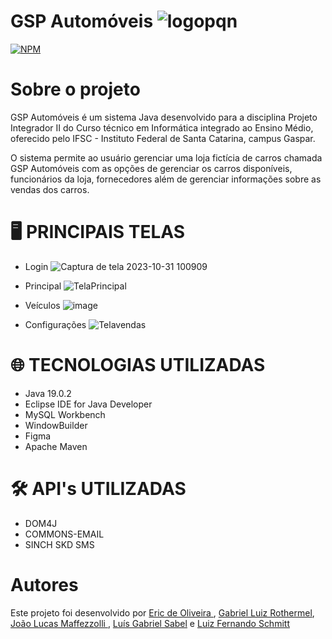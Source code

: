 # GSP Automóveis ![logopqn](https://github.com/Luiz087/pi-02/assets/111303712/0712dbcf-9bfa-4b16-b929-c36686ace4b4)

[![NPM](https://img.shields.io/npm/l/react)](https://github.com/Luiz087/pi-02/blob/main/LICENSE) 

# Sobre o projeto

GSP Automóveis é um sistema Java desenvolvido para a disciplina Projeto Integrador II do Curso técnico em Informática integrado ao Ensino Médio, oferecido pelo IFSC - Instituto Federal de Santa Catarina, campus Gaspar.

O sistema permite ao usuário gerenciar uma loja fictícia de carros chamada GSP Automóveis com as opções de gerenciar os carros disponíveis, funcionários da loja, fornecedores além de gerenciar informações sobre as vendas dos carros.

# 🖥️ PRINCIPAIS TELAS

- Login
![Captura de tela 2023-10-31 100909](https://github.com/Luiz087/pi-02/assets/111303712/c7511eaf-676e-417d-8ebf-f4ec611bfc08)

- Principal
![TelaPrincipal](https://github.com/Luiz087/pi-02/assets/111303712/5508112e-2aa0-4b32-8031-dd32eb934da8)

- Veículos
![image](https://github.com/Luiz087/pi-02/assets/111303712/b3e13993-b2fd-44f2-8b2f-f90551b34f96)

- Configurações
![Telavendas](https://github.com/Luiz087/pi-02/assets/111303712/43095fa0-e702-47b8-a7b4-ae993e35eb60)




# 🌐 TECNOLOGIAS UTILIZADAS
- Java 19.0.2
- Eclipse IDE for Java Developer
- MySQL Workbench
- WindowBuilder
- Figma
- Apache Maven

# 🛠️ API's UTILIZADAS
- DOM4J
- COMMONS-EMAIL
- SINCH SKD SMS

# Autores
Este projeto foi desenvolvido por [Eric de Oliveira ](https://github.com/Erico26), [Gabriel Luiz Rothermel](https://github.com/Biell77), [João Lucas Maffezzolli
](https://github.com/omaffezzolli), [Luís Gabriel Sabel](https://github.com/luissabel) e [Luiz Fernando Schmitt](https://github.com/Luiz087)
